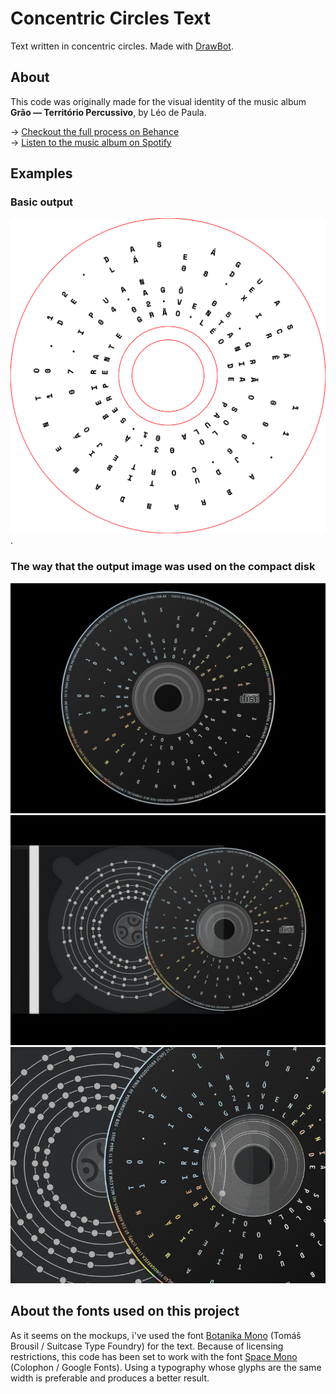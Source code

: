 # Concentric Circles Text

Text written in concentric circles. Made with [DrawBot](https://www.drabot.com).

## About

This code was originally made for the visual identity of the music album **Grão — Território Percussivo**, by Léo de Paula.  

→ [Checkout the full process on Behance](https://www.behance.net/gallery/130839663/Grao-Territorio-Percussivo)  
→ [Listen to the music album on Spotify](https://open.spotify.com/album/3klOPziA8SREniODpKAsze?si=AC7oPuiCSduEyxzfPm9Kdg)

## Examples  

### Basic output  
![basic-output](./examples/grao-territorio-percussivo.png "Basic output").  

### The way that the output image was used on the compact disk  
![grao-compactdisk](./examples/project-mockups/grao-territorio-percussivo-compactdisk.png "Grão Compact Disk")  
![grao-compactdisk-case](./examples/project-mockups/grao-territorio-percussivo-compactdisk-case.png "Grão Compact Disk and Case")
![grao-compactdisk-case-detail](./examples/project-mockups/grao-territorio-percussivo-compactdisk-case-detail.png "Grão Compact Disk and Case detail")  

## About the fonts used on this project
As it seems on the mockups, i've used the font [Botanika Mono](https://www.suitcasetype.com/fonts/botanika) (Tomáš Brousil / Suitcase Type Foundry) for the text. Because of licensing restrictions, this code has been set to work with the font [Space Mono](https://fonts.google.com/specimen/Space+Mono?query=mono) (Colophon / Google Fonts). Using a typography whose glyphs are the same width is preferable and produces a better result.
